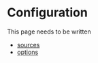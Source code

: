 # Configuration

This page needs to be written

* [sources](configuration/sources.md)
* [options](configuration/options.md)